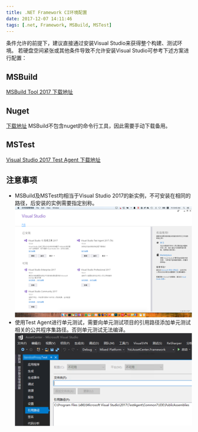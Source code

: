 ```yaml
---
title: .NET Framework CI环境配置
date: 2017-12-07 14:11:46
tags: [.net, Framework, MSBuild, MSTest]
---
```

条件允许的前提下，建议直接通过安装Visual Studio来获得整个构建、测试环境。
若硬盘空间紧张或其他条件导致不允许安装Visual Studio可参考下述方案进行配置：
## MSBuild
[MSBuild Tool 2017 下载地址](https://www.visualstudio.com/thank-you-downloading-visual-studio/?sku=BuildTools&rel=15)
## Nuget
[下载地址](https://www.nuget.org/downloads)
MSBuild不包含nuget的命令行工具，因此需要手动下载备用。
## MSTest
[Visual Studio 2017 Test Agent 下载地址](https://www.visualstudio.com/thank-you-downloading-visual-studio/?sku=TestAgent&rel=15)
## 注意事项
* MSBuild及MSTest均相当于Visual Studio 2017的新实例，不可安装在相同的路径，后安装的实例需要指定别称。
![Visual Studio实例](MSBuild-and-MSTest-WITHOUT-Visual-Studio/visual_studio_instance.png)
* 使用Test Agent进行单元测试，需要向单元测试项目的引用路径添加单元测试相关的公共程序集路径。否则单元测试无法编译。
![MSTest公共程序集](MSBuild-and-MSTest-WITHOUT-Visual-Studio/mstest_public_assembly.png)